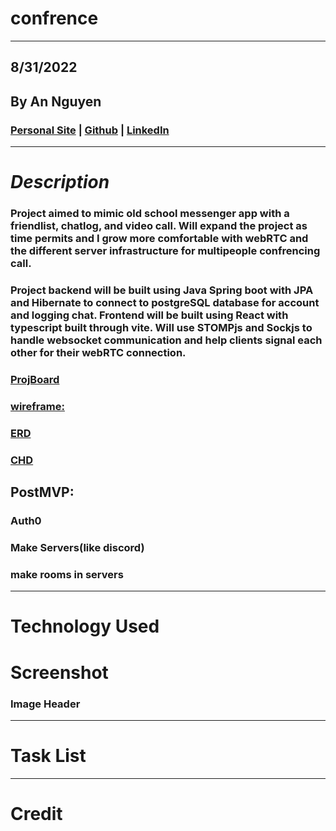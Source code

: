 # **confrence**
***
## 8/31/2022
## By An Nguyen
### [Personal Site](http://atnsrc.dev) | [Github](https://github.com/atn95/) | [LinkedIn](https://www.linkedin.com/in/atn95/)
***
# ***Description***
### Project aimed to mimic old school messenger app with a friendlist, chatlog, and video call. Will expand the project as time permits and I grow more comfortable with webRTC and the different server infrastructure for multipeople confrencing call.

### Project backend will be built using Java Spring boot with JPA and Hibernate to connect to postgreSQL database for account and logging chat. Frontend will be built using React with typescript built through vite. Will use STOMPjs and Sockjs to handle websocket communication and help clients signal each other for their webRTC connection.

### [ProjBoard](https://github.com/users/atn95/projects/3)
### [wireframe:](https://wireframe.cc/cM52p0)
### [ERD](https://lucid.app/lucidchart/8c04207e-43f2-4fd3-b853-128f027d2bde/edit?viewport_loc=-151%2C-344%2C2160%2C1123%2C0_0&invitationId=inv_ba7e3020-75e5-407d-8674-c08348099da4#)
### [CHD](https://lucid.app/lucidchart/8c04207e-43f2-4fd3-b853-128f027d2bde/edit?viewport_loc=-11%2C-11%2C2160%2C1123%2CUT9Mb5TXjfpN&invitationId=inv_ba7e3020-75e5-407d-8674-c08348099da4#)


## PostMVP:
### Auth0
### Make Servers(like discord)
### make rooms in servers

***
# **Technology Used**

# **Screenshot**
### Image Header

***
# Task List

***
# Credit
